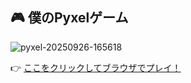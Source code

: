 ## 🎮 僕のPyxelゲーム

![pyxel-20250926-165618](https://github.com/user-attachments/assets/449a1274-4d3b-48b9-95e8-e408db838896)


👉 [ここをクリックしてブラウザでプレイ！](https://junya-code.github.io/pyxel_trials/game.html)
